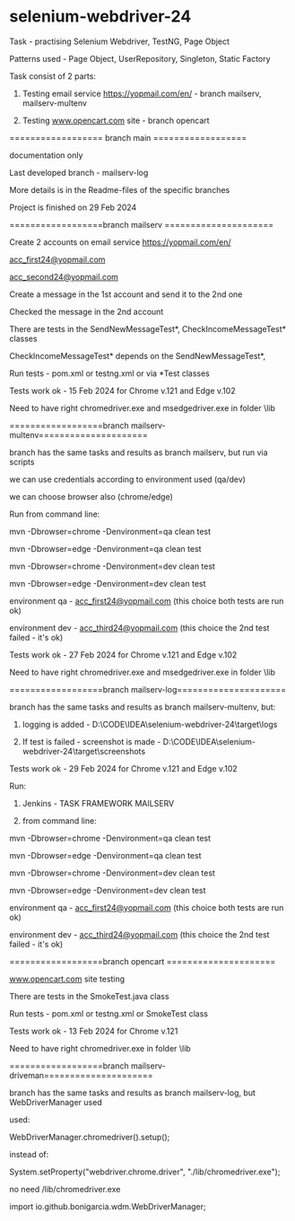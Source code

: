 # selenium-webdriver-24

Task - practising Selenium Webdriver, TestNG, Page Object

Patterns used - Page Object, UserRepository, Singleton, Static Factory

Task consist of 2 parts:

1. Testing email service https://yopmail.com/en/ - branch mailserv, mailserv-multenv

2. Testing www.opencart.com site - branch opencart 

================== branch main ==================

documentation only

Last developed branch - mailserv-log

More details is in the Readme-files of the specific branches

Project is finished on 29 Feb 2024

==================branch mailserv =====================

Create 2 accounts on email service https://yopmail.com/en/

acc_first24@yopmail.com

acc_second24@yopmail.com

Create a message in the 1st account and send it to the 2nd one

Checked the message in the 2nd account

There are tests in the SendNewMessageTest*, CheckIncomeMessageTest* classes

CheckIncomeMessageTest* depends on the SendNewMessageTest*,

Run tests - pom.xml or testng.xml or via *Test classes

Tests work ok - 15 Feb 2024 for Chrome v.121 and Edge v.102

Need to have right chromedriver.exe and msedgedriver.exe in folder \lib

==================branch mailserv-multenv=====================

branch has the same tasks and results as branch mailserv, but run via scripts

we can use credentials according to environment used (qa/dev)

we can choose browser also (chrome/edge)

Run from command line:

mvn -Dbrowser=chrome -Denvironment=qa clean test

mvn -Dbrowser=edge -Denvironment=qa clean test

mvn -Dbrowser=chrome -Denvironment=dev clean test

mvn -Dbrowser=edge -Denvironment=dev clean test

environment qa - acc_first24@yopmail.com (this choice both tests are run ok)

environment dev - acc_third24@yopmail.com (this choice the 2nd test failed - it's ok)

Tests work ok - 27 Feb 2024 for Chrome v.121 and Edge v.102

Need to have right chromedriver.exe and msedgedriver.exe in folder \lib

==================branch mailserv-log=====================

branch has the same tasks and results as branch mailserv-multenv, but:

1. logging is added - D:\CODE\IDEA\selenium-webdriver-24\target\logs

2. If test is failed - screenshot is made - D:\CODE\IDEA\selenium-webdriver-24\target\screenshots 

Tests work ok - 29 Feb 2024 for Chrome v.121 and Edge v.102

Run:

1. Jenkins - TASK FRAMEWORK MAILSERV

2. from command line: 

mvn -Dbrowser=chrome -Denvironment=qa clean test

mvn -Dbrowser=edge -Denvironment=qa clean test

mvn -Dbrowser=chrome -Denvironment=dev clean test

mvn -Dbrowser=edge -Denvironment=dev clean test

environment qa - acc_first24@yopmail.com (this choice both tests are run ok)

environment dev - acc_third24@yopmail.com (this choice the 2nd test failed - it's ok)

==================branch opencart =====================

www.opencart.com site testing 

There are tests in the SmokeTest.java class

Run tests - pom.xml or testng.xml or SmokeTest class

Tests work ok - 13 Feb 2024 for Chrome v.121

Need to have right chromedriver.exe in folder \lib

==================branch mailserv-driveman=====================

branch has the same tasks and results as branch mailserv-log, but WebDriverManager used

used:

WebDriverManager.chromedriver().setup();

instead of:

System.setProperty("webdriver.chrome.driver", "./lib/chromedriver.exe");

no need /lib/chromedriver.exe

import io.github.bonigarcia.wdm.WebDriverManager;






